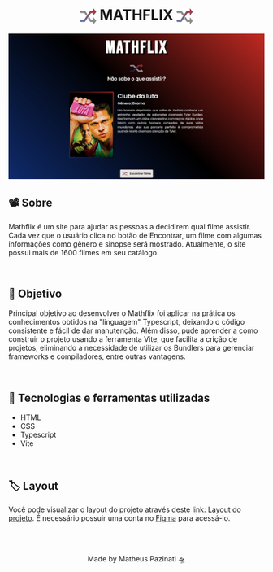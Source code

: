 <h1 align="center">
  <img align="center" src="./src/public/.github/favicon-32x32.png">
  MATHFLIX
  <img align="center" src="./src/public/.github/favicon-32x32.png">
</h1>
<p align="center">
  <img src="./src/public/.github/mathflix-banner.jpg">
</p>
<h2>📽️ Sobre</h2>
<p>Mathflix é um site para ajudar as pessoas a decidirem qual filme assistir. Cada vez que o usuário clica no botão de Encontrar, um filme com algumas informações como gênero e sinopse será mostrado. Atualmente, o site possui mais de 1600 filmes em seu catálogo.</p>
<br>
<h2>🎯 Objetivo</h2>
<p>Principal objetivo ao desenvolver o Mathflix foi aplicar na prática os conhecimentos obtidos na "linguagem" Typescript, deixando o código consistente e fácil de dar manutenção. Além disso, pude aprender a como construir o projeto usando a ferramenta Vite, que facilita a crição de projetos, eliminando a necessidade de utilizar os Bundlers para gerenciar frameworks e compiladores, entre outras vantagens.</p>
<br>
<h2>🚀 Tecnologias e ferramentas utilizadas</h2>
<ul>
  <li>HTML</li>
  <li>CSS</li>
  <li>Typescript</li>
  <li>Vite</li>
</ul>
<br>
<h2>🏷️ Layout</h2>
<p>Você pode visualizar o layout do projeto através deste link: <a href="https://www.figma.com/file/SX8XFyC5fAY09ai8Oykz0T/DD-%2F-Login-Form---CSS/duplicate">Layout do projeto</a>. É necessário possuir uma conta no <a href="https://figma.com">Figma</a> para acessá-lo.</p>
<br>
<br>
<p align="center">Made by Matheus Pazinati 🛸</p>